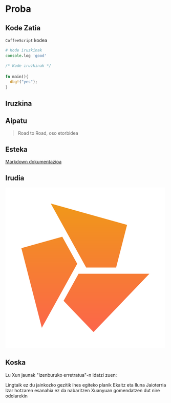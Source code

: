 [Markdown iruzkin globalak]:#

# Proba

## Kode Zatia

`CoffeeScript` kodea

```coffee
# Kode iruzkinak
console.log 'good'


```

```rust
/* Kode iruzkinak */

fn main(){
  dbg!("yes");
}
```

## Iruzkina

<!-- HTML 注释 --> 

<!-- 多行注释 --> 

## Aipatu

> Road to Road, oso etorbidea

## Esteka

[Markdown dokumentazioa](https://github.com/xxai-art/xxai-art-md)

## Irudia

![xxAI.Art Markaren Identitatea](https://raw.githubusercontent.com/xxai-art/web/main/file/svg/logo.svg)

## Koska

Lu Xun jaunak "Izenburuko erretratua"-n idatzi zuen:

  Lingtaik ez du jainkozko gezitik ihes egiteko planik
  Ekaitz eta Iluna Jaioterria
  Izar hotzaren esanahia ez da nabaritzen
  Xuanyuan gomendatzen dut nire odolarekin


